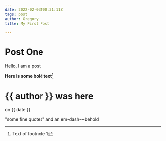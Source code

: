 ```yaml
---
date: 2022-02-03T00:31:11Z
tags: post
author: Gregory
title: My First Post

---
```

# Post One

Hello, I am a post!

**Here is some bold text**[^1]


# {{ author }} was here

on {{ date }}

"some fine quotes" and an em-dash---behold

[^1]: Text of footnote 1
[^2]: This is another footnote. 
    It runs onto several lines. 
    See? 